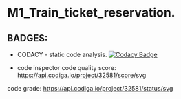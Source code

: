 # M1_Train_ticket_reservation.
## BADGES:

* CODACY - static code analysis.
[![Codacy Badge](https://app.codacy.com/project/badge/Grade/22a98d298860405d86d28e1046a1e35f)](https://www.codacy.com/gh/leenesh7/M1_Train_ticket_reservation/dashboard?utm_source=github.com&amp;utm_medium=referral&amp;utm_content=leenesh7/M1_Train_ticket_reservation&amp;utm_campaign=Badge_Grade)

* code inspector
code quality score:
https://api.codiga.io/project/32581/score/svg

code grade:
https://api.codiga.io/project/32581/status/svg
